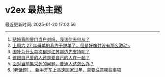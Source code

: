 # v2ex 最热主题

最近更新时间: 2025-01-20 17:02:56

--- 
1. [结婚真的要门当户对吗，我该何去何从？](https://www.v2ex.com/t/1106344) 
2. [上周六 27 年母单的我终于脱单了，但是好像并没有那么激动~](https://www.v2ex.com/t/1106352) 
3. [国补为什么每次都是江苏那边先支持呢？](https://www.v2ex.com/t/1106357) 
4. [该跟自己爱的人还是爱自己的人在一起？](https://www.v2ex.com/t/1106367) 
5. [面对当前集采药的问题，普通人该怎么办？](https://www.v2ex.com/t/1106377) 
6. [[老话题] ， 新手开车上高速回家过年，需要注意哪些事项](https://www.v2ex.com/t/1106393) 
